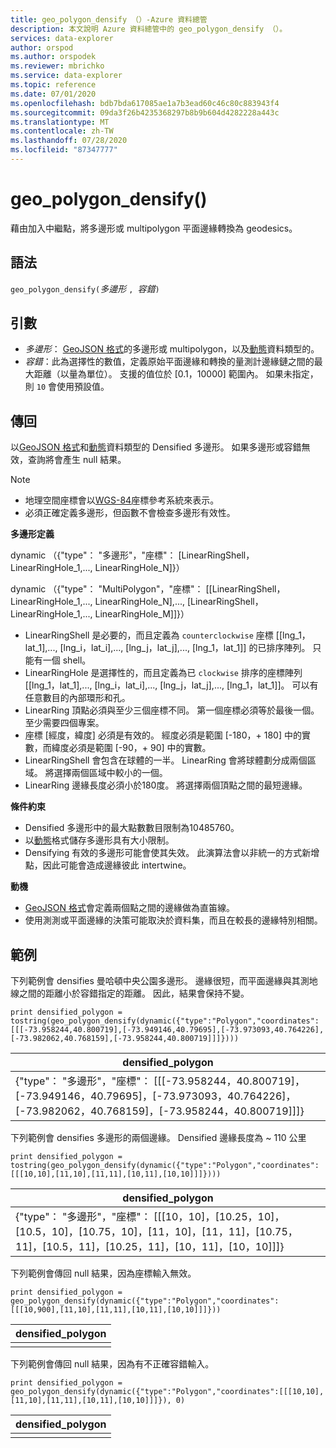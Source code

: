 ```yaml
---
title: geo_polygon_densify （）-Azure 資料總管
description: 本文說明 Azure 資料總管中的 geo_polygon_densify （）。
services: data-explorer
author: orspod
ms.author: orspodek
ms.reviewer: mbrichko
ms.service: data-explorer
ms.topic: reference
ms.date: 07/01/2020
ms.openlocfilehash: bdb7bda617085ae1a7b3ead60c46c80c883943f4
ms.sourcegitcommit: 09da3f26b4235368297b8b9b604d4282228a443c
ms.translationtype: MT
ms.contentlocale: zh-TW
ms.lasthandoff: 07/28/2020
ms.locfileid: "87347777"
---
```

# <a name="geo_polygon_densify"></a>geo_polygon_densify()

藉由加入中繼點，將多邊形或 multipolygon 平面邊緣轉換為 geodesics。

## <a name="syntax"></a>語法

`geo_polygon_densify(`*多邊形* `, `*容錯*`)`

## <a name="arguments"></a>引數

* *多邊形*： [GeoJSON 格式](https://tools.ietf.org/html/rfc7946)的多邊形或 multipolygon，以及[動態](./scalar-data-types/dynamic.md)資料類型的。
* *容錯*：此為選擇性的數值，定義原始平面邊緣和轉換的量測計邊緣鏈之間的最大距離（以量為單位）。 支援的值位於 [0.1，10000] 範圍內。 如果未指定，則 `10` 會使用預設值。

## <a name="returns"></a>傳回

以[GeoJSON 格式](https://tools.ietf.org/html/rfc7946)和[動態](./scalar-data-types/dynamic.md)資料類型的 Densified 多邊形。 如果多邊形或容錯無效，查詢將會產生 null 結果。

> [!NOTE]
> * 地理空間座標會以[WGS-84](https://earth-info.nga.mil/GandG/update/index.php?action=home)座標參考系統來表示。
> * 必須正確定義多邊形，但函數不會檢查多邊形有效性。

**多邊形定義**

dynamic （{"type"： "多邊形"，"座標"： [LinearRingShell，LinearRingHole_1,..., LinearRingHole_N]}）

dynamic （{"type"： "MultiPolygon"，"座標"： [[LinearRingShell，LinearRingHole_1,..., LinearRingHole_N],..., [LinearRingShell，LinearRingHole_1,..., LinearRingHole_M]]}）

* LinearRingShell 是必要的，而且定義為 `counterclockwise` 座標 [[lng_1，lat_1],..., [lng_i，lat_i],..., [lng_j，lat_j],..., [lng_1，lat_1]] 的已排序陣列。 只能有一個 shell。
* LinearRingHole 是選擇性的，而且定義為已 `clockwise` 排序的座標陣列 [[lng_1，lat_1],..., [lng_i，lat_i],..., [lng_j，lat_j],..., [lng_1，lat_1]]。 可以有任意數目的內部環形和孔。
* LinearRing 頂點必須與至少三個座標不同。 第一個座標必須等於最後一個。 至少需要四個專案。
* 座標 [經度，緯度] 必須是有效的。 經度必須是範圍 [-180，+ 180] 中的實數，而緯度必須是範圍 [-90，+ 90] 中的實數。
* LinearRingShell 會包含在球體的一半。 LinearRing 會將球體劃分成兩個區域。 將選擇兩個區域中較小的一個。
* LinearRing 邊緣長度必須小於180度。 將選擇兩個頂點之間的最短邊緣。

**條件約束**

* Densified 多邊形中的最大點數數目限制為10485760。
* 以[動態](./scalar-data-types/dynamic.md)格式儲存多邊形具有大小限制。
* Densifying 有效的多邊形可能會使其失效。 此演算法會以非統一的方式新增點，因此可能會造成邊緣彼此 intertwine。

**動機**

* [GeoJSON 格式](https://tools.ietf.org/html/rfc7946)會定義兩個點之間的邊緣做為直笛線。
* 使用測測或平面邊緣的決策可能取決於資料集，而且在較長的邊緣特別相關。

## <a name="examples"></a>範例

下列範例會 densifies 曼哈頓中央公園多邊形。 邊緣很短，而平面邊緣與其測地線之間的距離小於容錯指定的距離。 因此，結果會保持不變。

```kusto
print densified_polygon = tostring(geo_polygon_densify(dynamic({"type":"Polygon","coordinates":[[[-73.958244,40.800719],[-73.949146,40.79695],[-73.973093,40.764226],[-73.982062,40.768159],[-73.958244,40.800719]]]})))
```

|densified_polygon|
|---|
|{"type"： "多邊形"，"座標"： [[[-73.958244，40.800719]，[-73.949146，40.79695]，[-73.973093，40.764226]，[-73.982062，40.768159]，[-73.958244，40.800719]]]}|

下列範例會 densifies 多邊形的兩個邊緣。 Densified 邊緣長度為 ~ 110 公里

```kusto
print densified_polygon = tostring(geo_polygon_densify(dynamic({"type":"Polygon","coordinates":[[[10,10],[11,10],[11,11],[10,11],[10,10]]]})))
```

|densified_polygon|
|---|
|{"type"： "多邊形"，"座標"： [[[10，10]，[10.25，10]，[10.5，10]，[10.75，10]，[11，10]，[11，11]，[10.75，11]，[10.5，11]，[10.25，11]，[10，11]，[10，10]]]}|

下列範例會傳回 null 結果，因為座標輸入無效。

```kusto
print densified_polygon = geo_polygon_densify(dynamic({"type":"Polygon","coordinates":[[[10,900],[11,10],[11,11],[10,11],[10,10]]]}))
```

|densified_polygon|
|---|
||

下列範例會傳回 null 結果，因為有不正確容錯輸入。

```kusto
print densified_polygon = geo_polygon_densify(dynamic({"type":"Polygon","coordinates":[[[10,10],[11,10],[11,11],[10,11],[10,10]]]}), 0)
```

|densified_polygon|
|---|
||

